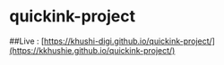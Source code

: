 # quickink-project

##Live : [https://khushi-digi.github.io/quickink-project/](https://kkhushie.github.io/quickink-project/)
